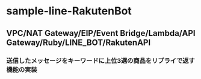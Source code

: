 # sample-line-RakutenBot

## VPC/NAT Gateway/EIP/Event Bridge/Lambda/API Gateway/Ruby/LINE_BOT/RakutenAPI

### 送信したメッセージをキーワードに上位3選の商品をリプライで返す機能の実装
